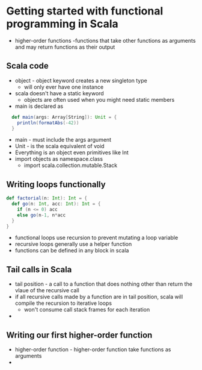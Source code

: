 # Getting started with functional programming in Scala

- higher-order functions -functions that take other functions as arguments and may return functions as their output 

## Scala code 
- object - object keyword creates a new singleton type 
  - will only ever have one instance 
- scala doesn't have a static keyword 
  - objects are often used when you might need static members 
- main is declared as 
```scala
  def main(args: Array[String]): Unit = {
    println(formatAbs(-42))
  }
```
- main - must include the args argument 
- Unit - is the scala equivalent of void
- Everything is an object even primitives like Int
- import objects as namespace.class
  - import scala.collection.mutable.Stack

## Writing loops functionally
```scala
def factorial(n: Int): Int = {
  def go(n: Int, acc: Int): Int = {
    if (n <= 0) acc
    else go(n-1, n*acc
  }
}
```
- functional loops use recursion to prevent mutating a loop variable 
- recursive loops generally use a helper function 
- functions can be defined in any block in scala


## Tail calls in Scala 
- tail position - a call to a function that does nothing other than return the vlaue of the recursive call
- if all recursive calls made by a function are in tail position, scala will compile the recursion to iterative loops 
  - won't consume call stack frames for each iteration 
- 

## Writing our first higher-order function 
- higher-order function - higher-order function take functions as arguments 
- 
